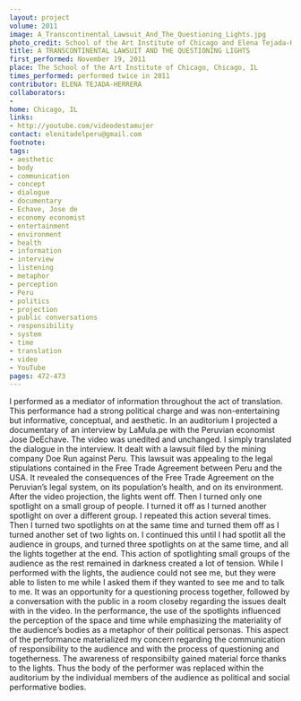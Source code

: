 ```yaml
---
layout: project
volume: 2011
image: A_Transcontinental_Lawsuit_And_The_Questioning_Lights.jpg
photo_credit: School of the Art Institute of Chicago and Elena Tejada-Herrera
title: A TRANSCONTINENTAL LAWSUIT AND THE QUESTIONING LIGHTS
first_performed: November 19, 2011
place: The School of the Art Institute of Chicago, Chicago, IL
times_performed: performed twice in 2011
contributor: ELENA TEJADA-HERRERA
collaborators:
- 
home: Chicago, IL
links:
- http://youtube.com/videodestamujer
contact: elenitadelperu@gmail.com
footnote: 
tags:
- aesthetic
- body
- communication
- concept
- dialogue
- documentary
- Echave, Jose de
- economy economist
- entertainment
- environment
- health
- information
- interview
- listening
- metaphor
- perception
- Peru
- politics
- projection
- public conversations
- responsibility
- system
- time
- translation
- video
- YouTube
pages: 472-473
---
```


I performed as a mediator of information throughout the act of translation. This performance had a strong political charge and was non-entertaining but informative, conceptual, and aesthetic. In an auditorium I projected a documentary of an interview by LaMula.pe with the Peruvian economist Jose DeEchave. The video was unedited and unchanged. I simply translated the dialogue in the interview. It dealt with a lawsuit filed by the mining company Doe Run against Peru. This lawsuit was appealing to the legal stipulations contained in the Free Trade Agreement between Peru and the USA. It revealed the consequences of the Free Trade Agreement on the Peruvian’s legal system, on its population’s health, and on its environment. After the video projection, the lights went off. Then I turned only one spotlight on a small group of people. I turned it off as I turned another spotlight on over a different group. I repeated this action several times. Then I turned two spotlights on at the same time and turned them off as I turned another set of two lights on. I continued this until I had spotlit all the audience in groups, and turned three spotlights on at the same time, and all the lights together at the end. This action of spotlighting small groups of the audience as the rest remained in darkness created a lot of tension. While I performed with the lights, the audience could not see me, but they were able to listen to me while I asked them if they wanted to see me and to talk to me. It was an opportunity for a questioning process together, followed by a conversation with the public in a room closeby regarding the issues dealt with in the video. In the performance, the use of the spotlights influenced the perception of the space and time while emphasizing the materiality of the audience’s bodies as a metaphor of their political personas. This aspect of the performance materialized my concern regarding the communication of responsibility to the audience and with the process of questioning and togetherness. The awareness of responsibilty gained material force thanks to the lights. Thus the body of the performer was replaced within the auditorium by the individual members of the audience as political and social performative bodies. 
